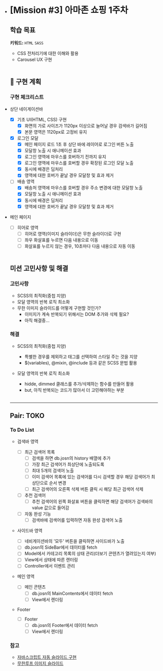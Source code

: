 - # [Mission #3] 아마존 쇼핑 1주차

  ## 학습 목표

  **키워드:** `HTML` `SASS`

  - CSS 전처리기에 대한 이해와 활용
  - Carousel UX 구현

  <br>

  ## 🎯 구현 계획

  ### 구현 체크리스트

- 상단 네이게이션바
  - [x] 기초 UI(HTML, CSS) 구현
    - [x] 화면의 가로 사이즈가 1120px 이상으로 늘어날 경우 검색바가 길어짐
    - [x] 본문 영역은 1120px로 고정비 유지
  - [x] 로그인 모달
    - [x] 메인 페이지 로드 1초 후 상단 바에 레이어로 로그인 버튼 노출
    - [x] 모달창 노출 시 애니메이션 효과
    - [x] 로그인 영역에 마우스를 호버하기 전까지 유지
    - [x] 로그인 영역에 마우스를 호버할 경우 확장된 로그인 모달 노출
    - [x] 동시에 배경은 딤처리
    - [x] 영역에 대한 호버가 끝날 경우 모달창 및 효과 제거
  - [ ] 배송 영역
    - [x] 배송처 영역에 마우스를 호버할 경우 주소 변경에 대한 모달창 노출
    - [x] 모달창 노출 시 애니메이션 효과
    - [x] 동시에 배경은 딤처리
    - [x] 영역에 대한 호버가 끝날 경우 모달창 및 효과 제거
- 메인 페이지

  - [ ] 히어로 영역
    - [ ] 히어로 영역(이미지 슬라이더)은 무한 슬라이더로 구현
    - [ ] 좌우 화살표를 누르면 다음 내용으로 이동
    - [ ] 화살표를 누르지 않는 경우, 10초마다 다음 내용으로 자동 이동

  <br>

  ## 미션 고민사항 및 해결

  ### 고민사항

  - SCSS의 최적화(중첩 지양)
  - 모달 영역의 반복 로직 최소화
  - 무한 이미지 슬라이드를 어떻게 구현할 것인가?
    - 이미지가 계속 반복되기 위해서는 DOM 추가와 삭제 필요?
    - 아직 해결중...

  ### 해결

  - SCSS의 최적화(중첩 지양)

    - 특별한 경우를 제외하고 태그를 선택하여 스타일 주는 것을 지양
    - $(variables), @mixin, @include 등과 같은 SCSS 문법 활용

  - 모달 영역의 반복 로직 최소화

    - hidde, dimmed 클래스를 추가/삭제하는 함수를 만들어 활용
    - but, 아직 반복되는 코드가 많아서 더 고민해야하는 부분

    <br>

  ---

  ## Pair: TOKO

  ### To Do List

  - 검색바 영역

    - [ ] 최근 검색어 목록
      - [ ] 검색을 하면 db.josn의 history 배열에 추가
      - [ ] 가장 최근 검색어가 최상단에 노출되도록
      - [ ] 최대 5개의 검색어 노출
      - [ ] 이미 검색어 목록에 있는 검색어를 다시 검색할 경우 해당 검색어가 최상단으로 순서 변경
      - [ ] 최근 검색어의 오른쪽 삭제 버튼 클릭 시 해당 최근 검색어 삭제
    - [ ] 추천 검색어
      - [ ] 추천 검색어의 왼쪽 화살표 버튼을 클릭하면 해당 검색어가 검색바의 value 값으로 들어감
    - [ ] 자동 완성 기능
      - [ ] 검색바에 검색어를 입력하면 자동 완성 검색어 노출

  - 사이드바 영역

    - [ ] 네비게이션바의 '모두' 버튼을 클릭하면 사이드바가 노출
    - [ ] db.josn의 SideBar에서 데이터를 fetch
    - [ ] Model에서 카테고리 목록의 상태 관리(더보기 콘텐츠가 열려있는지 여부)
    - [ ] View에서 상태에 따른 렌터링
    - [ ] Controller에서 이벤트 관리

  - 메인 영역

    - [ ] 메인 콘텐츠
      - [ ] db.josn의 MainContents에서 데이터 fetch
      - [ ] View에서 렌더링

  - Footer
    - [ ] Footer
      - [ ] db.josn의 Footer에서 데이터 fetch
      - [ ] View에서 렌더링

  ### 참고

  - [자바스크립트 자동 슬라이드 구현](https://devinus.tistory.com/48)
  - [무한루프 이미지 슬라이드](https://velog.io/@sweet_pumpkin/Megabyte-School-무한으로-즐기는-슬라이드-만들기-무한루프자동변환)
